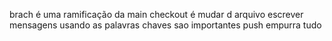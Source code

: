 brach é uma ramificação da main
checkout é mudar d arquivo
escrever mensagens usando as palavras chaves sao importantes
push empurra tudo
